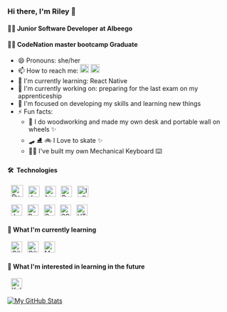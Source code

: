 ### **Hi there, I'm Riley** 👋
#### 👩‍💻 Junior Software Developer at Albeego
#### 👩‍🎓 CodeNation master bootcamp Graduate

- 😄 Pronouns: she/her 
- 📫 How to reach me:
[<img src="https://img.shields.io/badge/Twitter-%231DA1F2.svg?style=for-the-badge&logo=Twitter&logoColor=white" alt="Twitter logo" title="Twitter" height="20" />](https://twitter.com/Rileyx142) 
[<img src="https://img.shields.io/badge/linkedin-%230077B5.svg?style=for-the-badge&logo=linkedin&logoColor=white" alt="LinkedIn logo" title="LinkedIn" height="20" />](https://www.linkedin.com/in/riley-croft)
- 🌱 I'm currently learning: React Native
- 🔭 I'm currently working on: preparing for the last exam on my apprenticeship
- 🎯 I'm focused on developing my skills and learning new things
- ⚡ Fun facts: 
  - 🔨 I do woodworking and made my own desk and portable wall on wheels ✨
  - 🛹 ⛸️ 🚲  I Love to skate ✨
  - 👩‍🔧 I've built my own Mechanical Keyboard ⌨️



####  🛠  **Technologies**


&nbsp;
[<img src="https://img.shields.io/badge/Rust-000000?style=for-the-badge&logo=rust&logoColor=white" alt="Rust logo" title="Rust" height="27" />][tech_anchor]
&nbsp;
[<img src="https://img.shields.io/badge/Java-ED8B00?style=for-the-badge&logo=java&logoColor=whitek" alt="Javalogo" title="Java" height="25" />][tech_anchor]
&nbsp;
[<img src="https://img.shields.io/badge/Linux-FCC624?style=for-the-badge&logo=linux&logoColor=black" alt="Linux logo" title="Linux" height="25" />][tech_anchor]
&nbsp;
[<img src="https://img.shields.io/badge/Python-3776AB?style=for-the-badge&logo=python&logoColor=white" alt="Python logo" title="Python" height="25" />][tech_anchor]
&nbsp;
[<img src="https://img.shields.io/badge/InfluxDB-22ADF6?style=for-the-badge&logo=InfluxDB&logoColor=white" alt="InfluxDB logo" title="InfluxDB" height="25" />][tech_anchor]


&nbsp;
[<img src="https://img.shields.io/badge/JavaScript-F7DF1E?style=for-the-badge&logo=javascript&logoColor=black" alt="JavaScript logo" title="JavaScript" height="25" />][tech_anchor]
&nbsp;
[<img src="https://img.shields.io/badge/React-20232A?style=for-the-badge&logo=react&logoColor=61DAFB" alt="React logo" title="React" height="25" />][tech_anchor]
&nbsp;
[<img src="https://img.shields.io/badge/Gatsby-663399?style=for-the-badge&logo=gatsby&logoColor=white" alt="GatsbyJS logo" title="GatsbyJS" height="25" />][tech_anchor]
&nbsp;
[<img src="https://img.shields.io/badge/CSS3-1572B6?style=for-the-badge&logo=css3&logoColor=white" alt="CSS3 logo" title="CSS3" height="25" />][tech_anchor]
&nbsp;
[<img src="https://img.shields.io/badge/HTML5-E34F26?style=for-the-badge&logo=html5&logoColor=white" alt="HTML5 logo" title="HTML5" height="25" />][tech_anchor]


#### 📖 **What I'm currently learning**
&nbsp;
[<img src="https://img.shields.io/badge/C%23-239120?style=for-the-badge&logo=c-sharp&logoColor=white" alt="C# logo" title="C#" height="25" />][tech_anchor]
&nbsp;
[<img src="https://img.shields.io/badge/Xamarin-3498DB?style=for-the-badge&logo=xamarin&logoColor=white" alt="C# logo" title="C#" height="25" />][tech_anchor]
&nbsp;
[<img src="https://img.shields.io/badge/MySQL-005C84?style=for-the-badge&logo=mysql&logoColor=white" alt="MySql logo" title="MySql" height="25" />][tech_anchor]


#### 👾 **What I'm interested in learning in the future**
&nbsp;
[<img src="https://img.shields.io/badge/Kali_Linux-557C94?style=for-the-badge&logo=kali-linux&logoColor=white" alt="Kali Linux logo" title="Kali Linux" height="25" />][tech_anchor]

[tech_anchor]: #technologies


[![My GitHub Stats](https://github-readme-stats.vercel.app/api/?username=riley142&count_private=true&theme=midnight-purple&showicons=true)]()
<!-- [![My GitHub Language Stats](https://github-readme-stats.vercel.app/api/top-langs/?username=riley142&count_private=true&langs_count=8&layout=compact&theme=midnight-purple)]() -->
